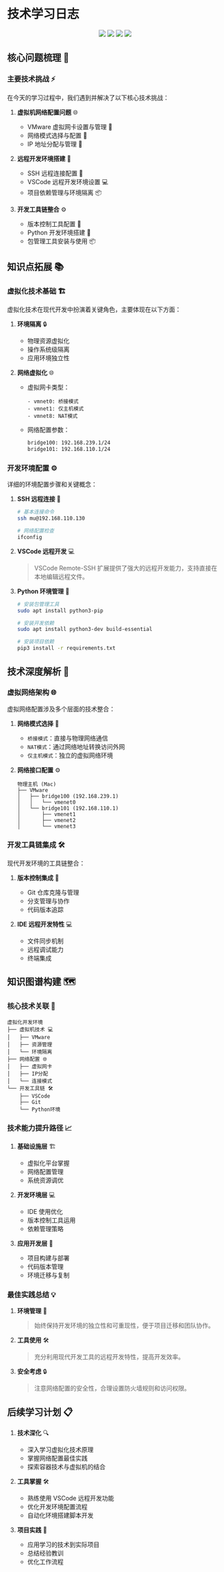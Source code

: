 # 技术学习日志

<div align="center">
  <img src="https://img.shields.io/badge/VMware-607078?style=for-the-badge&logo=vmware&logoColor=white"/>
  <img src="https://img.shields.io/badge/VSCode-007ACC?style=for-the-badge&logo=visualstudiocode&logoColor=white"/>
  <img src="https://img.shields.io/badge/Git-F05032?style=for-the-badge&logo=git&logoColor=white"/>
  <img src="https://img.shields.io/badge/Python-3776AB?style=for-the-badge&logo=python&logoColor=white"/>
</div>

## 核心问题梳理 🎯

### 主要技术挑战 ⚡
在今天的学习过程中，我们遇到并解决了以下核心技术挑战：

1. **虚拟机网络配置问题** 🌐
   - VMware 虚拟网卡设置与管理 🔧
   - 网络模式选择与配置 🔄
   - IP 地址分配与管理 📝

2. **远程开发环境搭建** 🚀
   - SSH 远程连接配置 🔑
   - VSCode 远程开发环境设置 💻
   - 项目依赖管理与环境隔离 📦

3. **开发工具链整合** ⚙️
   - 版本控制工具配置 🔄
   - Python 开发环境搭建 🐍
   - 包管理工具安装与使用 📦

## 知识点拓展 📚

### 虚拟化技术基础 🏗️
虚拟化技术在现代开发中扮演着关键角色，主要体现在以下方面：

1. **环境隔离** 🔒
   - 物理资源虚拟化
   - 操作系统级隔离
   - 应用环境独立性

2. **网络虚拟化** 🌐
   - 虚拟网卡类型：
     ```plaintext
     - vmnet0: 桥接模式
     - vmnet1: 仅主机模式
     - vmnet8: NAT模式
     ```
   - 网络配置参数：
     ```bash
     bridge100: 192.168.239.1/24
     bridge101: 192.168.110.1/24
     ```

### 开发环境配置 ⚙️
详细的环境配置步骤和关键概念：

1. **SSH 远程连接** 🔑
   ```bash
   # 基本连接命令
   ssh mu@192.168.110.130
   
   # 网络配置检查
   ifconfig
   ```

2. **VSCode 远程开发** 💻
   > VSCode Remote-SSH 扩展提供了强大的远程开发能力，支持直接在本地编辑远程文件。

3. **Python 环境管理** 🐍
   ```bash
   # 安装包管理工具
   sudo apt install python3-pip
   
   # 安装开发依赖
   sudo apt install python3-dev build-essential
   
   # 安装项目依赖
   pip3 install -r requirements.txt
   ```

## 技术深度解析 🔬

### 虚拟网络架构 🌐
虚拟网络配置涉及多个层面的技术整合：

1. **网络模式选择** 🔄
   - `桥接模式`：直接与物理网络通信
   - `NAT模式`：通过网络地址转换访问外网
   - `仅主机模式`：独立的虚拟网络环境

2. **网络接口配置** ⚙️
   ```plaintext
   物理主机 (Mac)
   ├── VMware
   │   ├── bridge100 (192.168.239.1)
   │   │   └── vmenet0
   │   └── bridge101 (192.168.110.1)
   │       ├── vmenet1
   │       ├── vmenet2
   │       └── vmenet3
   ```

### 开发工具链集成 🛠️
现代开发环境的工具链整合：

1. **版本控制集成** 🔄
   - Git 仓库克隆与管理
   - 分支管理与协作
   - 代码版本追踪

2. **IDE 远程开发特性** 💻
   - 文件同步机制
   - 远程调试能力
   - 终端集成

## 知识图谱构建 🗺️

### 核心技术关联 🔗
```plaintext
虚拟化开发环境
├── 虚拟机技术 💻
│   ├── VMware
│   ├── 资源管理
│   └── 环境隔离
├── 网络配置 🌐
│   ├── 虚拟网卡
│   ├── IP分配
│   └── 连接模式
└── 开发工具链 🛠️
    ├── VSCode
    ├── Git
    └── Python环境
```

### 技术能力提升路径 📈

1. **基础设施层** 🏗️
   - 虚拟化平台掌握
   - 网络配置管理
   - 系统资源调优

2. **开发环境层** 💻
   - IDE 使用优化
   - 版本控制工具运用
   - 依赖管理策略

3. **应用开发层** 🚀
   - 项目构建与部署
   - 代码版本管理
   - 环境迁移与复制

### 最佳实践总结 💡

1. **环境管理** 🔧
   > 始终保持开发环境的独立性和可重现性，便于项目迁移和团队协作。

2. **工具使用** 🛠️
   > 充分利用现代开发工具的远程开发特性，提高开发效率。

3. **安全考虑** 🔒
   > 注意网络配置的安全性，合理设置防火墙规则和访问权限。

## 后续学习计划 📋

1. **技术深化** 🔍
   - 深入学习虚拟化技术原理
   - 掌握网络配置最佳实践
   - 探索容器技术与虚拟机的结合

2. **工具掌握** 🛠️
   - 熟练使用 VSCode 远程开发功能
   - 优化开发环境配置流程
   - 自动化环境搭建脚本开发

3. **项目实践** 🚀
   - 应用学习的技术到实际项目
   - 总结经验教训
   - 优化工作流程
